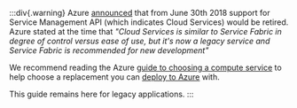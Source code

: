 :::div{.warning}
Azure [announced](https://azure.microsoft.com/en-gb/updates/deprecating-service-management-apis-support-for-azure-app-service/) that from June 30th 2018 support for Service Management API (which indicates Cloud Services) would be retired. Azure stated at the time that _"Cloud Services is similar to Service Fabric in degree of control versus ease of use, but it's now a legacy service and Service Fabric is recommended for new development"_ 

We recommend reading the Azure [guide to choosing a compute service](https://docs.microsoft.com/en-us/azure/architecture/guide/technology-choices/compute-decision-tree) to help choose a replacement you can [deploy to Azure](/docs/deployments/azure) with.

This guide remains here for legacy applications.
:::